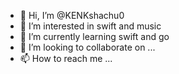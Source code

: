 - 👋 Hi, I’m @KENKshachu0
- 👀 I’m interested in swift and music
- 🌱 I’m currently learning swift and go
- 💞️ I’m looking to collaborate on ...
- 📫 How to reach me ...

<!---
KENKshachu0/KENKshachu0 is a ✨ special ✨ repository because its `README.md` (this file) appears on your GitHub profile.
You can click the Preview link to take a look at your changes.
--->
